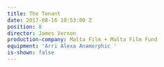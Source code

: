 ```yaml
---
title: The Tenant
date: 2017-08-16 10:53:00 Z
position: 8
director: James Vernon
production-company: Malta Film + Malta Film Fund
equipment: 'Arri Alexa Anamorphic '
is-shown: false
---
```


